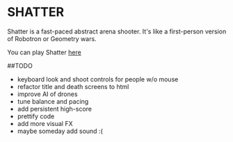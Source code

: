 # SHATTER
Shatter is a fast-paced abstract arena shooter. It's like a first-person version of Robotron or Geometry wars.

You can play Shatter [here](https://devin-dominguez.github.io/shatter)

##TODO
- keyboard look and shoot controls for people w/o mouse
- refactor title and death screens to html
- improve AI of drones
- tune balance and pacing
- add persistent high-score
- prettify code
- add more visual FX
- maybe someday add sound :(
